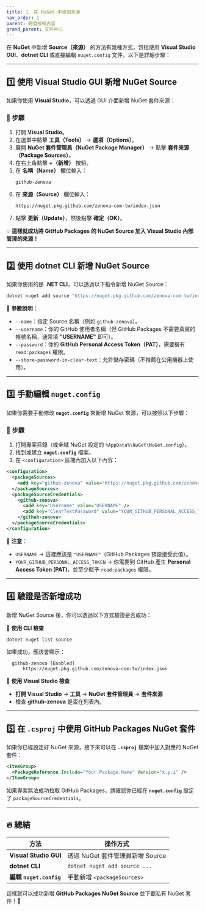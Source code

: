```yaml
---
title: 1. 在 NuGet 中添加來源
nav_order: 1
parent: 開發技術內容
grand_parent: 文件中心
---
```


在 **NuGet** 中新增 **Source（來源）** 的方法有幾種方式，包括使用 **Visual Studio GUI**、**dotnet CLI** 或直接編輯 `nuget.config` 文件。以下是詳細步驟：

---

## 1️⃣ **使用 Visual Studio GUI 新增 NuGet Source**
如果你使用 **Visual Studio**，可以透過 GUI 介面新增 NuGet 套件來源：

### 📌 **步驟**
1. 打開 **Visual Studio**。
2. 在選單中點擊 **工具（Tools）** → **選項（Options）**。
3. 展開 **NuGet 套件管理員（NuGet Package Manager）** → 點擊 **套件來源（Package Sources）**。
4. 在右上角點擊 **+（新增）** 按鈕。
5. 在 **名稱（Name）** 欄位輸入：
   ```
   github-zenova
   ```
6. 在 **來源（Source）** 欄位輸入：
   ```
   https://nuget.pkg.github.com/zenova-com-tw/index.json
   ```
7. 點擊 **更新（Update）**，然後點擊 **確定（OK）**。

💡 **這樣就成功將 GitHub Packages 的 NuGet Source 加入 Visual Studio 內部管理的來源！**

---

## 2️⃣ **使用 dotnet CLI 新增 NuGet Source**
如果你使用的是 **.NET CLI**，可以透過以下指令新增 NuGet Source：

```sh
dotnet nuget add source "https://nuget.pkg.github.com/zenova-com-tw/index.json" --name "github-zenova" --username "YOUR_GITHUB_USERNAME" --password "YOUR_GITHUB_PERSONAL_ACCESS_TOKEN" --store-password-in-clear-text
```

🔹 **參數說明**：
- `--name`：指定 Source 名稱（例如 `github-zenova`）。
- `--username`：你的 GitHub 使用者名稱（但 GitHub Packages 不需要真實的帳號名稱，通常填 **"USERNAME"** 即可）。
- `--password`：你的 **GitHub Personal Access Token（PAT）**，需要擁有 `read:packages` 權限。
- `--store-password-in-clear-text`：允許儲存密碼（不推薦在公用機器上使用）。

---

## 3️⃣ **手動編輯 `nuget.config`**
如果你需要手動修改 **`nuget.config`** 來新增 NuGet 來源，可以按照以下步驟：

### 📌 **步驟**
1. 打開專案目錄（或全域 NuGet 設定的 `%AppData%\NuGet\NuGet.config`）。
2. 找到或建立 **`nuget.config`** 檔案。
3. 在 `<configuration>` 區塊內加入以下內容：

```xml
<configuration>
  <packageSources>
    <add key="github-zenova" value="https://nuget.pkg.github.com/zenova-com-tw/index.json" />
  </packageSources>
  <packageSourceCredentials>
    <github-zenova>
      <add key="Username" value="USERNAME" />
      <add key="ClearTextPassword" value="YOUR_GITHUB_PERSONAL_ACCESS_TOKEN" />
    </github-zenova>
  </packageSourceCredentials>
</configuration>
```

🔹 **注意**：
- `USERNAME` → 這裡應該是 `"USERNAME"`（GitHub Packages 預設接受此值）。
- `YOUR_GITHUB_PERSONAL_ACCESS_TOKEN` → 你需要到 GitHub 產生 **Personal Access Token (PAT)**，並至少賦予 `read:packages` 權限。

---

## 4️⃣ **驗證是否新增成功**
新增 NuGet Source 後，你可以透過以下方式驗證是否成功：

🔹 **使用 CLI 檢查**
```sh
dotnet nuget list source
```
如果成功，應該會顯示：
```
  github-zenova [Enabled]
      https://nuget.pkg.github.com/zenova-com-tw/index.json
```

🔹 **使用 Visual Studio 檢查**
- **打開 Visual Studio** → **工具** → **NuGet 套件管理員** → **套件來源**
- 檢查 **github-zenova** 是否在列表內。

---

## 5️⃣ **在 `.csproj` 中使用 GitHub Packages NuGet 套件**
如果你已經設定好 NuGet 來源，接下來可以在 **`.csproj`** 檔案中加入對應的 NuGet 套件：

```xml
<ItemGroup>
  <PackageReference Include="Your.Package.Name" Version="x.y.z" />
</ItemGroup>
```

如果專案無法成功拉取 GitHub Packages，請確認你已經在 **`nuget.config`** 設定了 `packageSourceCredentials`。

---

## 🔥 **總結**
| 方法 | 操作方式 |
|------|--------|
| **Visual Studio GUI** | 透過 NuGet 套件管理員新增 Source |
| **dotnet CLI** | `dotnet nuget add source ...` |
| **編輯 `nuget.config`** | 手動新增 `<packageSources>` |

這樣就可以成功新增 **GitHub Packages NuGet Source** 並下載私有 NuGet 套件！🚀

